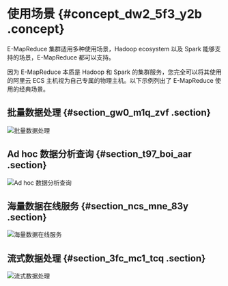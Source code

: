 # 使用场景 {#concept_dw2_5f3_y2b .concept}

E-MapReduce 集群适用多种使用场景，Hadoop ecosystem 以及 Spark 能够支持的场景，E-MapReduce 都可以支持。

因为 E-MapReduce 本质是 Hadoop 和 Spark 的集群服务，您完全可以将其使用的阿里云 ECS 主机视为自己专属的物理主机。以下示例列出了 E-MapReduce 使用的经典场景。

## 批量数据处理 {#section_gw0_m1q_zvf .section}

![批量数据处理](http://static-aliyun-doc.oss-cn-hangzhou.aliyuncs.com/assets/img/17827/155781925310336_zh-CN.png)

## Ad hoc 数据分析查询 {#section_t97_boi_aar .section}

![Ad hoc 数据分析查询](http://static-aliyun-doc.oss-cn-hangzhou.aliyuncs.com/assets/img/17827/155781925310337_zh-CN.png)

## 海量数据在线服务 {#section_ncs_mne_83y .section}

![海量数据在线服务](http://static-aliyun-doc.oss-cn-hangzhou.aliyuncs.com/assets/img/17827/155781925310338_zh-CN.png)

## 流式数据处理 {#section_3fc_mc1_tcq .section}

![流式数据处理](http://static-aliyun-doc.oss-cn-hangzhou.aliyuncs.com/assets/img/17827/155781925310339_zh-CN.png)

